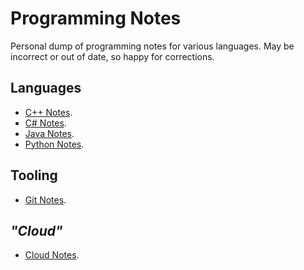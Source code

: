 Programming Notes
=================

Personal dump of programming notes for various languages. May be incorrect or
out of date, so happy for corrections.

Languages
---------

* [C++ Notes].
* [C# Notes].
* [Java Notes].
* [Python Notes].

Tooling
-------

* [Git Notes].

_"Cloud"_
---------

* [Cloud Notes].


[C++ Notes]: cpp_notes.md
[C# Notes]: csharp_notes.md
[Java Notes]: java_notes.md
[Python Notes]: python_notes.md

[Git Notes]: git_notes.md

[Cloud Notes]: cloud_notes.md
